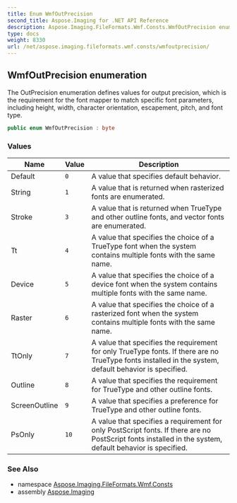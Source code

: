 ```yaml
---
title: Enum WmfOutPrecision
second_title: Aspose.Imaging for .NET API Reference
description: Aspose.Imaging.FileFormats.Wmf.Consts.WmfOutPrecision enum. The OutPrecision enumeration defines values for output precision which is the requirement for the font mapper to match specific font parameters including height width character orientation escapement pitch and font type
type: docs
weight: 8330
url: /net/aspose.imaging.fileformats.wmf.consts/wmfoutprecision/
---
```

## WmfOutPrecision enumeration

The OutPrecision enumeration defines values for output precision, which is the requirement for the font mapper to match specific font parameters, including height, width, character orientation, escapement, pitch, and font type.

```csharp
public enum WmfOutPrecision : byte
```

### Values

| Name | Value | Description |
| --- | --- | --- |
| Default | `0` | A value that specifies default behavior. |
| String | `1` | A value that is returned when rasterized fonts are enumerated. |
| Stroke | `3` | A value that is returned when TrueType and other outline fonts, and vector fonts are enumerated. |
| Tt | `4` | A value that specifies the choice of a TrueType font when the system contains multiple fonts with the same name. |
| Device | `5` | A value that specifies the choice of a device font when the system contains multiple fonts with the same name. |
| Raster | `6` | A value that specifies the choice of a rasterized font when the system contains multiple fonts with the same name. |
| TtOnly | `7` | A value that specifies the requirement for only TrueType fonts. If there are no TrueType fonts installed in the system, default behavior is specified. |
| Outline | `8` | A value that specifies the requirement for TrueType and other outline fonts. |
| ScreenOutline | `9` | A value that specifies a preference for TrueType and other outline fonts. |
| PsOnly | `10` | A value that specifies a requirement for only PostScript fonts. If there are no PostScript fonts installed in the system, default behavior is specified. |

### See Also

* namespace [Aspose.Imaging.FileFormats.Wmf.Consts](../../aspose.imaging.fileformats.wmf.consts/)
* assembly [Aspose.Imaging](../../)


